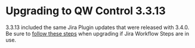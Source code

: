 # Upgrading to QW Control 3.3.13

3.3.13 included the same Jira Plugin updates that were released with 3.4.0.  Be sure to [follow these steps](/upgrading/upgrading-to-qwcontrol-3.4.md#jira-plugins-require-updated-authentication-enterprise) when upgrading if Jira Workflow Steps are in use.
